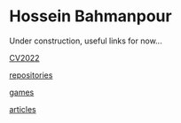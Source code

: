 # Hossein Bahmanpour

Under construction, useful links for now...

[CV2022](https://docs.google.com/viewer?url=https://drive.google.com/file/d/1nyX9AP_q593xVVMYmt2-KDc4RRJFtvZuXhnED4TrOzU/view "Hossein's public CV")

[repositories](https://github.com/hosseinbahmanpour "Hossein's Code Repositories")

[games](https://hossein.fi "Hossein's Portfolio")

[articles](https://hosseinbahmanpour.blogspot.com "Hossein's articles")
